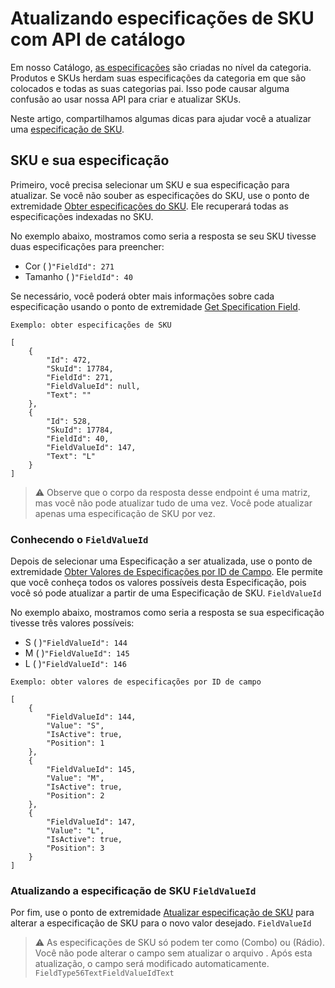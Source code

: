 # Atualizando especificações de SKU com API de catálogo

Em nosso Catálogo, [as especificações](https://help.vtex.com/tracks/catalog-101--5AF0XfnjfWeopIFBgs3LIQ/2NQoBv8m4Yz3oQaLgDRagP?&_ga=2.57270892.756900308.1647877394-1661745153.1646671659) são criadas no nível da categoria. Produtos e SKUs herdam suas especificações da categoria em que são colocados e todas as suas categorias pai. Isso pode causar alguma confusão ao usar nossa API para criar e atualizar SKUs.

Neste artigo, compartilhamos algumas dicas para ajudar você a atualizar uma [especificação de SKU](https://help.vtex.com/tracks/catalog-101--5AF0XfnjfWeopIFBgs3LIQ/2NQoBv8m4Yz3oQaLgDRagP?&_ga=2.103596486.756900308.1647877394-1661745153.1646671659#sku-specifications).

## SKU e sua especificação

Primeiro, você precisa selecionar um SKU e sua especificação para atualizar. Se você não souber as especificações do SKU, use o ponto de extremidade [Obter especificações do SKU](https://developers.vtex.com/vtex-rest-api/reference/catalog-api-get-sku-specification). Ele recuperará todas as especificações indexadas no SKU.

No exemplo abaixo, mostramos como seria a resposta se seu SKU tivesse duas especificações para preencher:

- Cor ( )```"FieldId": 271```
- Tamanho ( )```"FieldId": 40```

Se necessário, você poderá obter mais informações sobre cada especificação usando o ponto de extremidade [Get Specification Field](https://developers.vtex.com/vtex-rest-api/reference/catalog-api-get-specification-field).

```
Exemplo: obter especificações de SKU

[
    {
        "Id": 472,
        "SkuId": 17784,
        "FieldId": 271,
        "FieldValueId": null,
        "Text": ""
    },
    {
        "Id": 528,
        "SkuId": 17784,
        "FieldId": 40,
        "FieldValueId": 147,
        "Text": "L"
    }
]
```
>⚠️ Observe que o corpo da resposta desse endpoint é uma matriz, mas você não pode atualizar tudo de uma vez. Você pode atualizar apenas uma especificação de SKU por vez.

### Conhecendo o ```FieldValueId```

Depois de selecionar uma Especificação a ser atualizada, use o ponto de extremidade [Obter Valores de Especificações por ID de Campo](https://developers.vtex.com/vtex-rest-api/reference/catalog-api-get-specification-field-value-fieldid). Ele permite que você conheça todos os valores possíveis desta Especificação, pois você só pode atualizar a partir de uma Especificação de SKU. ```FieldValueId```

No exemplo abaixo, mostramos como seria a resposta se sua especificação tivesse três valores possíveis:

- S ( )```"FieldValueId": 144```
- M ( )```"FieldValueId": 145```
- L ( )```"FieldValueId": 146```

```
Exemplo: obter valores de especificações por ID de campo

[
    {
        "FieldValueId": 144,
        "Value": "S",
        "IsActive": true,
        "Position": 1
    },
    {
        "FieldValueId": 145,
        "Value": "M",
        "IsActive": true,
        "Position": 2
    },
    {
        "FieldValueId": 147,
        "Value": "L",
        "IsActive": true,
        "Position": 3
    }
]
```

### Atualizando a especificação de SKU ```FieldValueId```

Por fim, use o ponto de extremidade [Atualizar especificação de SKU](https://developers.vtex.com/vtex-rest-api/reference/put_api-catalog-pvt-stockkeepingunit-skuid-specification) para alterar a especificação de SKU para o novo valor desejado. ```FieldValueId```

>⚠️ As especificações de SKU só podem ter como (Combo) ou (Rádio). Você não pode alterar o campo sem atualizar o arquivo . Após esta atualização, o campo será modificado automaticamente. ```FieldType56TextFieldValueIdText```

